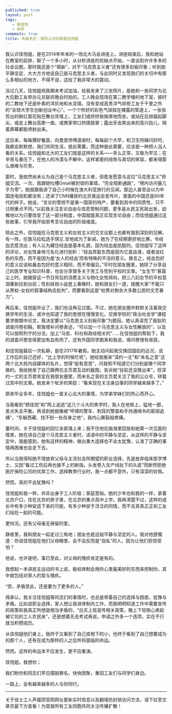 ```yaml
---
published: true
layout: post
tags: 
   - 顾佳悦
   - 岳昕
comments: true
title: 木田无花：我所认识的顾君佳悦姐
---
```

我认识佳悦姐，是在2014年年末的一场北大马会讲座上。讲座结束后，我和她站在教室的前排，聊了一个多小时，从分析讲座的优缺点开始，一直谈到许许多多的社会议题。那时我还是个“萌新”，对于“马克思主义者”还有很多刻板印象；听到她平静坚定、大大方方地说自己是马克思主义者，与此同时又发现我们的关切中有那么多相似的地方，不得不说，这给了我非常大的震动。
 
没过几天，佳悦姐祝我期末考试加油，给我发来了三张照片，是她和一些同学为北大后勤工友举办元旦联欢晚会时拍的。工人晚会现场在第二教学楼的地下室，彼时的二教地下还是朴素的洋灰地和水泥墙，没有变成高贵洋气却拒工友于千里之外的“全球大学生创新创业中心”。一个个吹好的彩色气球挂在裸露的管道上，一张张剪出的鲜红窗花贴在舞台背墙上，工友们或挤挤挨挨席地而坐，或站在后排踮起脚尖，或走上舞台高歌一曲，或携家带口热情鼓掌；露出牙齿笑出来的高兴劲儿，隔着屏幕都能喷射出来。
 
这后来，每每摞好餐盘，向食堂师傅道谢时，每每起个大早，和卫生阿姨问好时，我都会默默想，我们共同生活，彼此需要。而这种彼此需要，应该是一种把人当人看的关系。佳悦姐和北大的工友们就是这样的关系——多么正常，又极为罕见；在辛劳与重压下，在他人的冷漠与不解中，这样紧密的纽带与真切的笑容，都来得那么艰难与珍贵。
 
那时，我依然尚未认为自己是个马克思主义者，但愈发愿意与这位“马克思主义”师姐交流。一次，我跟她吐槽Gmail被封锁的事情，“完全阻断通路”，“境内访问量几乎为零”。她就跟我讲了自己小时候在澳大利亚旅行的见闻，那边人甚至会以为中国连电视机都没有；还讲了CNN播放的北京奥运会宣传片，里面的中国还是80年代的样子。她说，“言论的管控不是某一国家的特产，要看到其中的同质性，只不过侧重点不同。”以前我关注言论自由与信息管制问题，更多是从民主宪政出发，幼稚地以为只要改变了这一部分制度，中国就能真正实现言论自由；而佳悦姐通过这些故事，引导我开始思考言论自由的阶级维度。
 
除此之外，佳悦姐在马克思主义和女权主义的交叉议题上也都有独到深刻的见解。有一阵，伦敦马拉松选手琪兰.甘地成为了新闻，她为了在经期更好地比赛，令经血恣意流出；有人认为藏住经血是基本礼貌，因为经血是肮脏的。佳悦姐写了这样的评论，对女性身体污名化进行剖析：“经血弄脏东西是因为它是血液，或者说红色的东西，而不是因为是‘女人的经血’而有特殊的不洁的意义。换言之，经血包好的意义应该和鼻血包好的意义相同，而不带偏见。”平时在朋友圈里，她除了分享自己的医学专业知识科普，也会分享很多关于劳工与性别平权的文章。“女生节”甚嚣尘上时，她揭穿这一节日背后的消费主义与物化女性倾向，把三八妇女节的平权意涵重新拉到台前；性别歧视小品登上春晚时，她和朋友们一道，提醒大家“不能只从男权-女权的叙事结构去批判”，而要看到这是“权男对剩余大多数公民的文艺暴力”。
 
再后来，佳悦姐毕业了，我们也没再见过面。不过，她在朋友圈中默默关注着我交换学年的生活，或许也知道了我的思想在慢慢变化。交换学校的“政治社会学”课程要求做期中论文，我决定要以“马克思主义刻板印象”为题目。她认真读完了我拟的调查问卷初稿，帮我增补问卷表述，“可以加一个马克思主义与女性解放的”，以及可以按照列宁的分法，加上“马哲、科社和政经相关的”……在佳悦姐的帮助下，我的调查问卷变得更加有血有肉了，还有外国同学跑来和我说，填问卷很有收获。
 
和佳悦姐最后一次私聊，是在2017年暑假。她主动问起我交换回国后的近况，说工作后的自己还好，“比上学的时候忙呢”。她给我推来“深约一丈”和“未名之音”这两个北大校内自媒体的名片，觉得“挺有意思”，问我知不知道它们分别是哪个同学做的。我给她发了自己跟两位主页君互动的截图，告诉她“目前还没猜出来”，但深约一丈的主页君肯定在我朋友圈里，而未名之音的主页君关注了我的公众号，转载过其中的文章。她发来个呲牙的笑脸：“看来现在关注身边事的同学越来越多了。”
 
原来毕业多年，佳悦姐也一直关心北大的事情，为学弟学妹们的热心而开心。
 
当我看到“顾佳悦”和“网上追逃”这几个斗大的黑字时，我人在地铁上，猛地一颤，差点失去平衡。再读到她就像被“呼啸的警车、刺耳的警笛和手持通缉令的密探追捕”，“东躲西藏、找不到一处存身之地”，我内心撕裂般疼痛。
 
霎时间，关于佳悦姐的回忆全部涌上来；我不住地在脑海里回放和她第一次见面的情景，她在讲自己是个马克思主义者时，话语中的平静与坚定。从这样的平静与坚定中，我能感到，她有这样的精神，做出重大选择也不会太犹豫，认准了正确的事情再困难也会走下去。
 
所以当我得知她不惜放弃父母与主流社会所期望的职业选择，先是放弃临床医学博士，又因“看过工伤后再也接不上的断指，头发卷入生产线扯下的头皮”而断然拒绝医疗保险公司的优厚工作，选择教育行业时，我一点都不意外，只有深深的钦佩。
 
然而，真的不会犹豫吗？
 
佳悦姐和我一样，并非出身于工人阶级；家庭宽裕。她的少年也和我的一样，拿着北京户口，住在北京的房子里，在北京的重点高中上学。我再清楚不过，这样的成长中有多少种安适下来的可能，有多少种安于浮泛的同情，而不去真真正正和工友们站在一起的可能。
 
更何况，还有父母毫无保留的爱。
 
静夜里，我和朋友一起走过三角地；朋友也是这般平静与坚定的人。我对他感慨道：你说佳悦姐在他们父母眼里，会不会反而是“自私”的人，因为让他们担惊受怕？
 
他说，也许是吧，事已至此，对父母的愧疚肯定是有的。
 
我想起一本讲民主运动的书上说，极权体制会用你心里最美好的东西来控制你，其中就包括对家人的爱与愧疚。
 
“但，矛盾至此，还是要为了更多的人。”
 
得承认，我关注佳悦姐等同志们的事情时，也总是带着自己的选择与困惑，犹豫与矛盾。比如说职业选择，家人想让我进体制内工作，而我明明知道工作中需要宣传的政策和我真正所想是相当矛盾的，“白天上班宣传相关政策，晚上下班倒心疼起被它坑的工人农民来”，还是想着先去考试再说，申请之外多一个选项，实在不行就当积攒阅历。
 
从佳悦姐他们身上，我终于又看到了自己皮袍下的小，也终于看到了自己想要成为的那个人，还有在成为那样的人之后所将面临的命运。
 
然而，这样的命运本不应发生，更不应重演。
 
佳悦姐，我想你；
 
我们盼你和同志们早日摆脱罪名，快快团聚，重回工友们与同学们身边。
 
一路上，会有越来越多的人与你同行。


---
关于佳士工人声援团官网网址更新实时信息以及翻墙防封锁访问方法，请下拉至文章页最下方查看！为营救所有工友同胞共同关注传播扩散！

